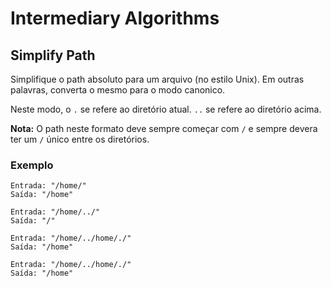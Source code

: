 # Intermediary Algorithms

## Simplify Path

Simplifique o path absoluto para um arquivo (no estilo Unix). Em outras palavras, converta o mesmo para o modo canonico.

Neste modo, o `.` se refere ao diretório atual. `..` se refere ao diretório acima.

**Nota:** O path neste formato deve sempre começar com `/` e sempre devera ter um `/` único entre os diretórios.

### Exemplo

```
Entrada: "/home/"
Saída: "/home"
```

```
Entrada: "/home/../"
Saída: "/"
```

```
Entrada: "/home/../home/./"
Saída: "/home"
```

```
Entrada: "/home/../home/./"
Saída: "/home"
```
